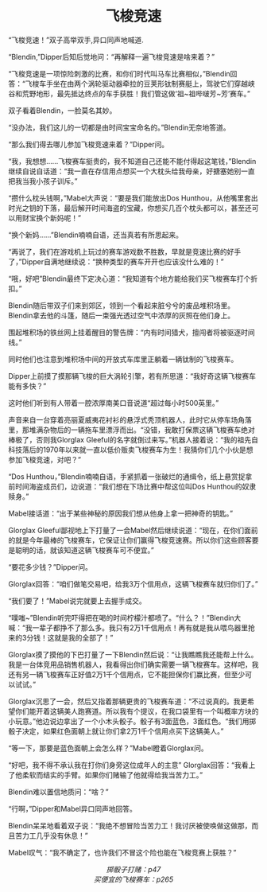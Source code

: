 # <center>飞梭竞速
“飞梭竞速！”双子高举双手,异口同声地喊道.

“Blendin,”Dipper后知后觉地问：“再解释一遍飞梭竞速是啥来着？”

“飞梭竞速是一项惊险刺激的比赛，和你们时代叫马车比赛相似，”Blendin回答：“飞梭车手坐在由两个涡轮驱动器牵拉的豆荚形钛制赛艇上，驾驶它们穿越峡谷和荒野地形，最先抵达终点的车手获胜！我们管这做‘祖~祖哔啵芳~芳’赛车。”

双子看着Blendin，一脸莫名其妙。

“没办法，我们这儿的一切都是由时间宝宝命名的。”Blendin无奈地答道。

“那么我们得去哪儿参加飞梭竞速来着？”Dipper问。

“我，我想想……飞梭赛车挺贵的，我不知道自己还能不能付得起这笔钱，”Blendin继续自说自话道：“我一直在存信用点想买一个大枕头给我母亲，好搪塞她别一直把我当我小孩子训斥。”

“攒什么枕头钱啊，”Mabel大声说：“要是我们能放出Dos Hunthou，从他嘴里套出时光之钥的下落，最后解开时间海盗的宝藏，你想买几百个枕头都可以，甚至还可以用财宝换个新妈呢！”

“换个新妈……”Blendin喃喃自语，还当真若有所思起来。

“再说了，我们在游戏机上玩过的赛车游戏数不胜数，早就是竞速比赛的好手了，”Dipper自满地继续说：“换种类型的赛车开开也应该没什么难的！”

“哦，好吧”Blendin最终下定决心道：“我知道有个地方能给我们买飞梭赛车打个折扣。”

Blendin随后带双子们来到郊区，领到一个看起来脏兮兮的废品堆积场里。Blendin拿去他的斗篷，随后一束强光透过空气中浓厚的灰照在他们身上。

围起堆积场的铁丝网上挂着醒目的警告牌：“内有时间猎犬，擅闯者将被驱逐时间线。”

同时他们也注意到堆积场中间的开放式车库里正躺着一辆钛制的飞梭赛车。

Dipper上前摸了摸那辆飞梭的巨大涡轮引擎，若有所思道：“我好奇这辆飞梭赛车能有多快？”

这时他们听到有人带着一腔浓厚南美口音说道“超过每小时500英里。”

声音来自一台穿着亮丽夏威夷花衬衫的悬浮式秃顶机器人，此时它从停车场角落里，那堆满杂物后的一辆拖车里漂浮而出。“没错，我敢打保票这辆飞梭赛车绝对棒极了，否则我Glorglax Gleeful的名字就倒过来写。”机器人接着说：“我的祖先自科技落后的1970年以来就一直以低价贩卖飞梭赛车为生！我猜你们几个小伙是想参加飞梭竞速，对吧？”

“Dos Hunthou，”Blendin喃喃自语，手紧抓着一张破烂的通缉令，纸上悬赏捉拿前时间海盗成员们，边说道：“我们想在下场比赛中帮这位叫Dos Hunthou的奴隶赎身。”

Mabel接话道：“出于某些神秘的原因我们想从他身上拿一把神奇的钥匙。”

Glorglax Gleeful鄙视地上下打量了一会Mabel然后继续说道：“现在，在你们面前的就是今年最棒的飞梭赛车，它保证让你们赢得飞梭竞速赛。所以你们这些顾客要是聪明的话，就该知道这辆飞梭赛车可不便宜。”

“要花多少钱？”Dipper问。

Glorglax回答：“咱们做笔交易吧，给我3万个信用点，这辆飞梭赛车就归你们了。”

“我们要了！”Mabel说完就要上去握手成交。

“噗嗤~”Blendin听完吓得把在喝的时间柠檬汁都喷了。“什么？！”Blendin大喊：“我一辈子都挣不了那么多。我只有2万1千信用点！再有就是我从喂鸟器里抢来的3分钱！这就是我的全部了！”

Glorglax摸了摸他的下巴打量了一下Blendin然后说：“让我瞧瞧我还能帮上什么。我是一台体竞用品销售机器人，我看得出你们确实需要一辆飞梭赛车。这样吧，我还有另一辆飞梭赛车正好值2万1千个信用点，它不能担保你们赢比赛，但至少可以试试。”

Glorglax沉思了一会，然后又指着那辆更贵的飞梭赛车道：“不过说真的。我更希望你们能开着这辆美人跑赛道。所以我有个提议，在我口袋里有一个叫概率方块的小玩意。”他边说边拿出了一个小木头骰子。骰子有3面蓝色，3面红色。“我们用掷骰子决定，如果红色面朝上就让你们拿2万1千个信用点买下这辆美人。”

“等一下，那要是蓝色面朝上会怎么样？”Mabel瞪着Glorglax问。

“好吧，我不得不承认我在打你们身旁这位成年人的主意” Glorglax回答：“我看上了他柔软而结实的手臂。如果你们赌输了他就得给我当苦力工。”

Blendin难以置信地质问：“啥？”

“行啊，”Dipper和Mabel异口同声地回答。

Blendin呆呆地看着双子说：“我绝不想冒险当苦力工！我讨厌被使唤做这做那，而且苦力工几乎没有休息！”

Mabel叹气：“我不确定了，也许我们不冒这个险也能在飞梭竞赛上获胜？”
*<center>掷骰子打赌：p47*
*<center>买便宜的飞梭赛车：p265*
